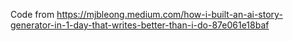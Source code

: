 Code from https://mjbleong.medium.com/how-i-built-an-ai-story-generator-in-1-day-that-writes-better-than-i-do-87e061e18baf 
